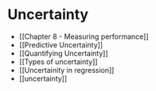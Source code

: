 # Uncertainty


- [[Chapter  8 - Measuring performance]] 
- [[Predictive Uncertainty]] 
- [[Quantifying Uncertainty]] 
- [[Types of uncertainty]] 
- [[Uncertainity in regression]] 
- [[uncertainty]] 

